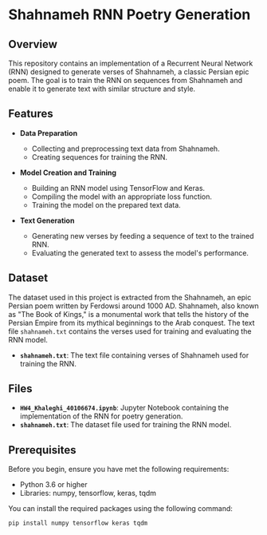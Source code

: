 # Shahnameh RNN Poetry Generation

## Overview
This repository contains an implementation of a Recurrent Neural Network (RNN) designed to generate verses of Shahnameh, a classic Persian epic poem. The goal is to train the RNN on sequences from Shahnameh and enable it to generate text with similar structure and style.

## Features
- **Data Preparation**
  - Collecting and preprocessing text data from Shahnameh.
  - Creating sequences for training the RNN.

- **Model Creation and Training**
  - Building an RNN model using TensorFlow and Keras.
  - Compiling the model with an appropriate loss function.
  - Training the model on the prepared text data.

- **Text Generation**
  - Generating new verses by feeding a sequence of text to the trained RNN.
  - Evaluating the generated text to assess the model's performance.

## Dataset
The dataset used in this project is extracted from the Shahnameh, an epic Persian poem written by Ferdowsi around 1000 AD. Shahnameh, also known as "The Book of Kings," is a monumental work that tells the history of the Persian Empire from its mythical beginnings to the Arab conquest. The text file `shahnameh.txt` contains the verses used for training and evaluating the RNN model.

- **`shahnameh.txt`**: The text file containing verses of Shahnameh used for training the RNN.

## Files
- **`HW4_Khaleghi_40106674.ipynb`**: Jupyter Notebook containing the implementation of the RNN for poetry generation.
- **`shahnameh.txt`**: The dataset file used for training the RNN model.

## Prerequisites
Before you begin, ensure you have met the following requirements:
- Python 3.6 or higher
- Libraries: numpy, tensorflow, keras, tqdm

You can install the required packages using the following command:
```bash
pip install numpy tensorflow keras tqdm

